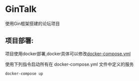 # GinTalk
使用Gin框架搭建的论坛项目

## 项目部署:
项目使用docker部署,docker具体可以修改[docker-compose.yml](docker-compose.yml)

使用下列指令启动所有在 docker-compose.yml 文件中定义的服务
```shell
docker-compose up
```

